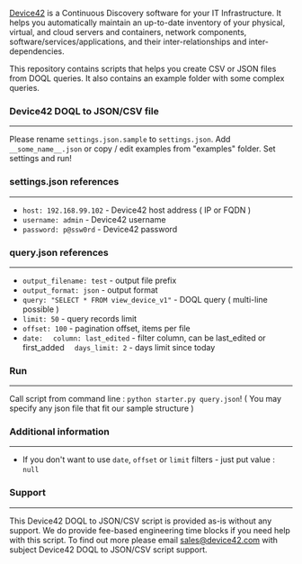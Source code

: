 [Device42](http://www.device42.com/) is a Continuous Discovery software for your IT Infrastructure. It helps you automatically maintain an up-to-date inventory of your physical, virtual, and cloud servers and containers, network components, software/services/applications, and their inter-relationships and inter-dependencies.


This repository contains scripts that helps you create CSV or JSON files from DOQL queries. It also contains an example folder with some complex queries.


### Device42 DOQL to JSON/CSV file
-----------------------------
Please rename `settings.json.sample` to `settings.json`.
Add `__some_name__.json` or copy / edit examples from "examples" folder.
Set settings and run!

### settings.json references
-----------------------------
* `host: 192.168.99.102` - Device42 host address ( IP or FQDN )
* `username: admin` - Device42 username
* `password: p@ssw0rd` - Device42 password 

### query.json references
-----------------------------
* `output_filename: test` - output file prefix
* `output_format: json` - output format
* `query: "SELECT * FROM view_device_v1"` - DOQL query ( multi-line possible )
* `limit: 50` - query records limit
* `offset: 100` - pagination offset, items per file
* `date:`
	`  column: last_edited` - filter column, can be last_edited or first_added
	`  days_limit: 2` - days limit since today

### Run
-----------------------------
Call script from command line : `python starter.py query.json`! ( You may specify any json file that fit our sample structure )

### Additional information
-----------------------------
* If you don't want to use `date`, `offset` or `limit` filters  - just put value : `null`

### Support
-----------------------------
This Device42 DOQL to JSON/CSV script is provided as-is without any support. We do provide fee-based engineering time blocks if you need help with this script.  To find out more please email sales@device42.com with subject Device42 DOQL to JSON/CSV script support.

